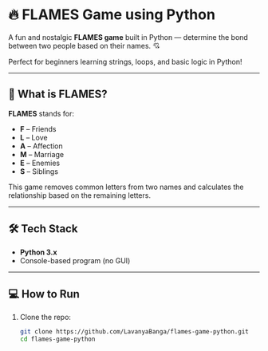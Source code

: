 # 🔥 FLAMES Game using Python

A fun and nostalgic **FLAMES game** built in Python — determine the bond between two people based on their names. 💘

Perfect for beginners learning strings, loops, and basic logic in Python!

---

## 🎯 What is FLAMES?

**FLAMES** stands for:
- **F** – Friends  
- **L** – Love  
- **A** – Affection  
- **M** – Marriage  
- **E** – Enemies  
- **S** – Siblings  

This game removes common letters from two names and calculates the relationship based on the remaining letters.

---

## 🛠️ Tech Stack

- **Python 3.x**
- Console-based program (no GUI)

---

## 💻 How to Run

1. Clone the repo:
   ```bash
   git clone https://github.com/LavanyaBanga/flames-game-python.git
   cd flames-game-python
